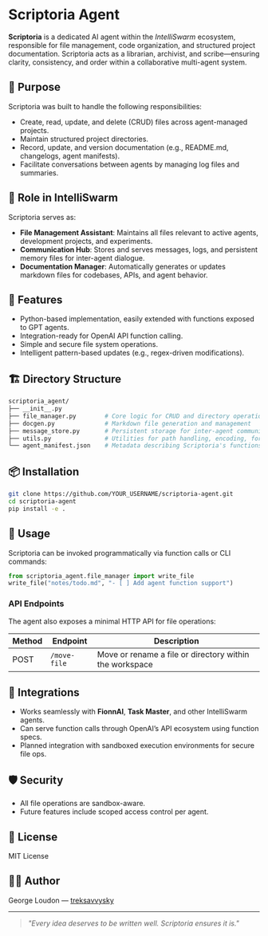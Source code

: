 # Scriptoria Agent

**Scriptoria** is a dedicated AI agent within the *IntelliSwarm* ecosystem, responsible for file management, code organization, and structured project documentation. Scriptoria acts as a librarian, archivist, and scribe—ensuring clarity, consistency, and order within a collaborative multi-agent system.

## 📌 Purpose

Scriptoria was built to handle the following responsibilities:

* Create, read, update, and delete (CRUD) files across agent-managed projects.
* Maintain structured project directories.
* Record, update, and version documentation (e.g., README.md, changelogs, agent manifests).
* Facilitate conversations between agents by managing log files and summaries.

## 🧠 Role in IntelliSwarm

Scriptoria serves as:

* **File Management Assistant**: Maintains all files relevant to active agents, development projects, and experiments.
* **Communication Hub**: Stores and serves messages, logs, and persistent memory files for inter-agent dialogue.
* **Documentation Manager**: Automatically generates or updates markdown files for codebases, APIs, and agent behavior.

## 🚀 Features

* Python-based implementation, easily extended with functions exposed to GPT agents.
* Integration-ready for OpenAI API function calling.
* Simple and secure file system operations.
* Intelligent pattern-based updates (e.g., regex-driven modifications).

## 🏗️ Directory Structure

```bash
scriptoria_agent/
├── __init__.py
├── file_manager.py        # Core logic for CRUD and directory operations
├── docgen.py              # Markdown file generation and management
├── message_store.py       # Persistent storage for inter-agent communication
├── utils.py               # Utilities for path handling, encoding, formatting
└── agent_manifest.json    # Metadata describing Scriptoria's functions and state
```

## 📦 Installation

```bash
git clone https://github.com/YOUR_USERNAME/scriptoria-agent.git
cd scriptoria-agent
pip install -e .
```

## 🧪 Usage

Scriptoria can be invoked programmatically via function calls or CLI commands:

```python
from scriptoria_agent.file_manager import write_file
write_file("notes/todo.md", "- [ ] Add agent function support")
```

### API Endpoints

The agent also exposes a minimal HTTP API for file operations:

| Method | Endpoint    | Description                     |
| ------ | ----------- | ------------------------------- |
| POST   | `/move-file` | Move or rename a file or directory within the workspace |

## 🧩 Integrations

* Works seamlessly with **FionnAI**, **Task Master**, and other IntelliSwarm agents.
* Can serve function calls through OpenAI’s API ecosystem using function specs.
* Planned integration with sandboxed execution environments for secure file ops.

## 🛡️ Security

* All file operations are sandbox-aware.
* Future features include scoped access control per agent.

## 📖 License

MIT License

## 👨‍💻 Author

George Loudon — [treksavvysky](https://github.com/treksavvysky)

---

> *"Every idea deserves to be written well. Scriptoria ensures it is."*
